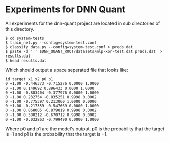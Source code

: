 # Experiments for DNN Quant

All experiments for the dnn-quant project are located in sub
directories of this directory.

```shell
$ cd system-tests
$ train_net.py --config=system-test.conf
$ classify_data.py --config=system-test.conf > preds.dat
$ paste -d ' ' $DNN_QUANT_ROOT/datasets/mlp-xor-test.dat preds.dat  > results.dat
$ head results.dat
```

Which should output a space seperated file that looks like:

```shell
id target x1 x2 p0 p1
0 +1.00 -0.446373 -0.715276 0.0000 1.0000
0 +1.00 0.149692 0.896433 0.0000 1.0000
0 +1.00 -0.803404 -0.377976 0.0000 1.0000
0 -1.00 0.232754 -0.835251 0.9998 0.0002
0 -1.00 -0.775397 0.213060 1.0000 0.0000
0 +1.00 -0.217359 -0.547669 0.0000 1.0000
0 -1.00 0.868005 -0.879819 0.9998 0.0002
0 -1.00 0.380212 -0.670712 0.9998 0.0002
0 +1.00 -0.032863 -0.799490 0.0000 1.0000
```

Where p0 and p1 are the model's output. p0 is the probability that the
target is -1 and p1 is the probability that the target is +1.
